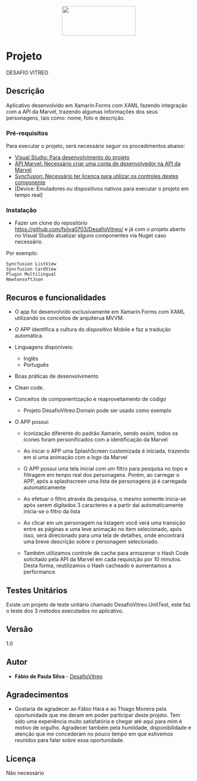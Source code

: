 <center><img src="https://upload.wikimedia.org/wikipedia/commons/thumb/0/04/MarvelLogo.svg/1200px-MarvelLogo.svg.png" width="200" height="80"></center>

# Projeto

DESAFIO VITREO

## Descrição

Aplicativo desenvolvido em Xamarin.Forms com XAML fazendo integração com a API da Marvel, trazendo algumas informações dos seus personagens, tais como: nome, foto e descrição. 

### Pré-requisitos

Para executar o projeto, será necessário seguir os procedimentos abaixo:

- [Visual Studio: Para desenvolvimento do projeto](https://visualstudio.microsoft.com/pt-br/vs/community/)
- [API Marvel: Necessário criar uma conta de desenvolvedor na API da Marvel](https://developer.marvel.com/)
- [Syncfusion: Necessário ter licença para utilizar os controles destes componente](https://www.syncfusion.com/xamarin-ui-controls)
- [Device: Emuladores ou dispositivos nativos para executar o projeto em tempo real] 

### Instalação

- Fazer um clone do repositório https://github.com/fsilva0703/DesafioVitreo/ e já com o projeto aberto no Visual Studio atualizar alguns componentes via Nuget caso necessário.

Por exemplo:

```
Syncfusion ListView
Syncfusion CardView
Plugin Multilingual
NewtonsoftJson
```

## Recuros e funcionalidades

- O app foi desenvolvido exclusivamente em Xamarin.Forms com XAML utilizando os conceitos de arquiterua MVVM.

- O APP identifica a cultura do dispositivo Mobile e faz a tradução automática.

- Linguagens disponíveis:

  - Inglês
  - Português

- Boas práticas de desenvolvimento

- Clean code.

- Conceitos de componentização e reaproveitamento de código

  - Projeto DesafioVitreo.Domain pode ser usado como exemplo

- O APP possui:

  - Iconização diferente do padrão Xamarin, sendo assim, todos os ícones foram personificados com a identificação da Marvel

  - Ao inicar o APP uma SplashScreen customizada é iniciada, trazendo em si uma animação com a logo da Marvel

  - O APP possui uma tela inicial com um filtro para pesquisa no topo e filtragem em tempo real dos personagens. Porém, ao carregar o APP, após a splashscreen uma lista de personagens já é carregada automaticamente

  - Ao efetuar o filtro através da pesquisa, o mesmo somente inicia-se após serem digitados 3 caracteres e a partir daí automaticamente inicia-se o filtro da lista

  - Ao clicar em um personagem na listagem você verá uma transição entre as páginas e uma leve animação no item selecionado, após isso, será direcionado para uma tela de detalhes, onde encontrará uma breve descrição sobre o personagem selecionado.
  
  - Também utilizamos controle de cache para armazenar o Hash Code solicitado pela API da Marvel em cada requisição por 10 minutos. Desta forma, reutilizamos o Hash cacheado e aumentamos a performance.

## Testes Unitários

Existe um projeto de teste unitário chamado DesafioVitreo.UnitTest, este faz o teste dos 3 métodos executados no aplicativo.

## Versão

1.0

## Autor

* **Fábio de Paula Silva** - [DesafioVitreo](https://github.com/fsilva0703/DesafioVitreo)

## Agradecimentos

- Gostaria de agradecer ao Fábio Hara e ao Thiago Moreira pela oportunidade que me deram em poder participar deste projeto. Tem sido uma experiência muito satisfatória e chegar até aqui para mim é motivo de orgulho.  Agradecer também pela humildade, disponibilidade e atenção que me concederam no pouco tempo em que estivemos reunidos para falar sobre essa oportunidade. 

## Licença

Não necessário
